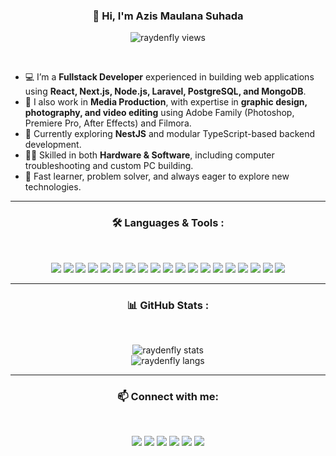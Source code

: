 <h3 align="center">👋 Hi, I'm Azis Maulana Suhada</h3>
<p align="center">
  <img src="https://komarev.com/ghpvc/?username=RAYDENFLY&label=Profile%20Views&color=blueviolet&style=plastic" alt="raydenfly views" />
</p>
<br>


- 💻 I’m a **Fullstack Developer** experienced in building web applications using **React, Next.js, Node.js, Laravel, PostgreSQL, and MongoDB**.  
- 🎨 I also work in **Media Production**, with expertise in **graphic design, photography, and video editing** using Adobe Family (Photoshop, Premiere Pro, After Effects) and Filmora.  
- 🌱 Currently exploring **NestJS** and modular TypeScript-based backend development.  
- 👨‍💻 Skilled in both **Hardware & Software**, including computer troubleshooting and custom PC building.  
- 🚀 Fast learner, problem solver, and always eager to explore new technologies.  

---

<h3 align="center">🛠️ Languages & Tools :</h3>
<br>
<p align="center">
  <img src="https://img.shields.io/badge/HTML5-000000?style=for-the-badge&logo=html5&logoColor=E34F26"/>
  <img src="https://img.shields.io/badge/CSS3-000000?style=for-the-badge&logo=css3&logoColor=1572B6"/>
  <img src="https://img.shields.io/badge/JavaScript-000000?style=for-the-badge&logo=javascript&logoColor=F7DF1E"/>
  <img src="https://img.shields.io/badge/TypeScript-000000?style=for-the-badge&logo=typescript&logoColor=3178C6"/>
  <img src="https://img.shields.io/badge/React-000000?style=for-the-badge&logo=react&logoColor=61DAFB"/>
  <img src="https://img.shields.io/badge/Next.js-000000?style=for-the-badge&logo=nextdotjs&logoColor=white"/>
  <img src="https://img.shields.io/badge/Node.js-000000?style=for-the-badge&logo=nodedotjs&logoColor=339933"/>
  <img src="https://img.shields.io/badge/Laravel-000000?style=for-the-badge&logo=laravel&logoColor=FF2D20"/>
  <img src="https://img.shields.io/badge/NestJS-000000?style=for-the-badge&logo=nestjs&logoColor=E0234E"/>
  <img src="https://img.shields.io/badge/PostgreSQL-000000?style=for-the-badge&logo=postgresql&logoColor=316192"/>
  <img src="https://img.shields.io/badge/MySQL-000000?style=for-the-badge&logo=mysql&logoColor=4479A1"/>
  <img src="https://img.shields.io/badge/MongoDB-000000?style=for-the-badge&logo=mongodb&logoColor=47A248"/>
  <img src="https://img.shields.io/badge/Python-000000?style=for-the-badge&logo=python&logoColor=3776AB"/>
  <img src="https://img.shields.io/badge/Adobe%20Photoshop-000000?style=for-the-badge&logo=adobephotoshop&logoColor=31A8FF"/>
  <img src="https://img.shields.io/badge/Adobe%20Premiere%20Pro-000000?style=for-the-badge&logo=adobepremierepro&logoColor=9999FF"/>
  <img src="https://img.shields.io/badge/Filmora-000000?style=for-the-badge&logo=filmora&logoColor=00BFFF"/>
  <img src="https://img.shields.io/badge/Linux-000000?style=for-the-badge&logo=linux&logoColor=FCC624"/>
  <img src="https://img.shields.io/badge/Windows-000000?style=for-the-badge&logo=windows&logoColor=0078D6"/>
  <img src="https://img.shields.io/badge/Mikrotik-000000?style=for-the-badge&logo=mikrotik&logoColor=gray"/>
</p>

---

<h3 align="center">📊 GitHub Stats :</h3>
<br>
<p align="center">
  <img src="https://github-readme-stats.vercel.app/api?username=RAYDENFLY&show_icons=true&theme=midnight-purple" alt="raydenfly stats" />
  <br> <img src="https://github-readme-stats.vercel.app/api/top-langs/?username=RAYDENFLY&theme=midnight-purple&layout=compact" alt="raydenfly langs" />
</p>

---

<h3 align="center">📫 Connect with me:</h3>
<br>
<p align="center">
  <a href="https://instagram.com/azis_maulana321"><img src="https://img.shields.io/badge/Instagram-000000?style=for-the-badge&logo=instagram&logoColor=E4405F"/></a>
  <a href="https://twitter.com/azis_maulana321"><img src="https://img.shields.io/badge/Twitter-000000?style=for-the-badge&logo=twitter&logoColor=1DA1F2"/></a>
  <a href="https://t.me/azis_maulana321"><img src="https://img.shields.io/badge/Telegram-000000?style=for-the-badge&logo=telegram&logoColor=26A5E4"/></a>
  <a href="https://wa.me/62858112145701"><img src="https://img.shields.io/badge/Whatsapp-000000?style=for-the-badge&logo=whatsapp&logoColor=25D366"/></a>
  <a href="mailto:raydenfly84@gmail.com"><img src="https://img.shields.io/badge/Gmail-000000?style=for-the-badge&logo=gmail&logoColor=EA4335"/></a>
  <a href="https://forum.xda-developers.com/m/raydenfly.12070255/"><img src="https://img.shields.io/badge/XDA--Developers-000000?style=for-the-badge&logo=XDA-Developers&logoColor=%23AC6E2F"/></a>
</p>
